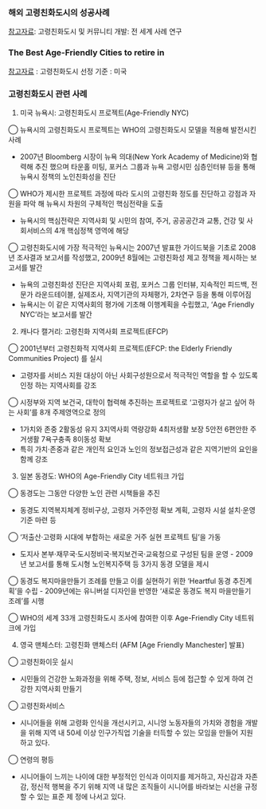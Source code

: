 ### 해외 고령친화도시의 성공사례
[참고자료](https://extranet.who.int/agefriendlyworld/resources/age-friendly-case-studies/): 고령친화도시 및 커뮤니티 개발: 전 세계 사례 연구

### The Best Age-Friendly Cities to retire in
[참고자료](https://www.thestreet.com/personal-finance/the-most-age-friendly-city-to-retire-15090494#gid=ci0256b22450002716&pid=5-fort-lauderdale-fla) : 고령친화도시 선정 기준 : 미국


### 고령친화도시 관련 사례
1. 미국 뉴욕시: 고령친화도시 프로젝트(Age-Friendly NYC)
 
 ◯ 뉴욕시의 고령친화도시 프로젝트는 WHO의 고령친화도시 모델을 적용해 발전시킨 사례
  - 2007년 Bloomberg 시장이 뉴욕 의대(New York Academy of Medicine)와 협력해 추진 했으며 타운홀 미팅, 포커스 그룹과 뉴욕 고령시민 심층인터뷰 등을 통해 뉴욕시 정책의
  노인친화성을 진단
  
 ◯ WHO가 제시한 프로젝트 과정에 따라 도시의 고령친화 정도를 진단하고 강점과 자원을 파악 해 뉴욕시 차원의 구체적인 핵심전략을 도출
  - 뉴욕시의 핵심전략은 지역사회 및 시민의 참여, 주거, 공공공간과 교통, 건강 및 사회서비스의 4개 핵심정책 영역에 해당
    
 ◯ 고령친화도시에 가장 적극적인 뉴욕시는 2007년 발표한 가이드북을 기초로 2008년 조사결과 보고서를 작성했고, 2009년 8월에는 고령친화성 제고 정책을 제시하는 보고서를 발간
  - 뉴욕의 고령친화성 진단은 지역사회 포럼, 포커스 그룹 인터뷰, 지속적인 피드백, 전문가 라운드테이블, 실제조사, 지역기관의 자체평가, 2차연구 등을 통해 이루어짐
  - 뉴욕시는 이 같은 지역사회의 평가에 기초해 이행계획을 수립했고, ‘Age Friendly NYC’라는 보고서를 발간

2. 캐나다 캘거리: 고령친화 지역사회 프로젝트(EFCP)

 ◯ 2001년부터 고령친화적 지역사회 프로젝트(EFCP: the Elderly Friendly Communities Project) 를 실시
  - 고령자를 서비스 지원 대상이 아닌 사회구성원으로서 적극적인 역할을 할 수 있도록 인정 하는 지역사회를 강조
 
 ◯ 시정부와 지역 보건국, 대학이 협력해 추진하는 프로젝트로 ‘고령자가 살고 싶어 하는 사회’를 8개 주제영역으로 정의
  - 1가치와 존중 2활동성 유지 3지역사회 역량강화 4최저생활 보장 5안전 6편안한 주 거생활 7욕구충족 8이동성 확보
  - 특히 가치·존중과 같은 개인적 요인과 노인의 정보접근성과 같은 지역기반의 요인을 함께 강조

3. 일본 동경도: WHO의 Age-Friendly City 네트워크 가입
 
 ◯ 동경도는 그동안 다양한 노인 관련 시책들을 추진
  - 동경도 지역복지체계 정비구상, 고령자 거주안정 확보 계획, 고령자 시설 설치·운영기준 마련 등
 
 ◯ ‘저출산·고령화 시대에 부합하는 새로운 거주 실현 프로젝트 팀’을 가동
  - 도지사 본부·재무국·도시정비국·복지보건국·교육청으로 구성된 팀을 운영 - 2009년 보고서를 통해 도시형 노인복지주택 등 3가지 동경 모델을 제시

 ◯ 동경도 복지마을만들기 조례를 만들고 이를 실현하기 위한 ‘Heartful 동경 추진계획’을 수립 - 2009년에는 유니버설 디자인을 반영한 ‘새로운 동경도 복지 마을만들기 조례’를 시행

 ◯ WHO의 세계 33개 고령친화도시 조사에 참여한 이후 Age-Friendly City 네트워크에 가입
 
 4. 영국 맨체스터: 고령친화 맨체스터 (AFM [Age Friendly Manchester] 발표)
 
 ◯ 고령친화이웃 실시
  - 시민들의 건강한 노화과정을 위해 주택, 정보, 서비스 등에 접근할 수 있게 하여 건강한 지역사회 만들기
 
 ◯ 고령친화서비스
  - 시니어들을 위해 고령화 인식을 개선시키고, 시니엉 노동자들의 가치와 경험을 개발을 위해 지역 내 50세 이상 인구가직업 기술을 터득할 수 있는 모임을 만들어 지원하고 있다.

 ◯ 연령의 평등
  - 시니어들이 느끼는 나이에 대한 부정적인 인식과 이미지를 제거하고, 자신감과 자존감, 정신적 행복을 주기 위해 지역 내 많은 조직들이 시니어를 바라보는 시선을 규정할 수 있는 표준 제     정에 나서고 있다.
